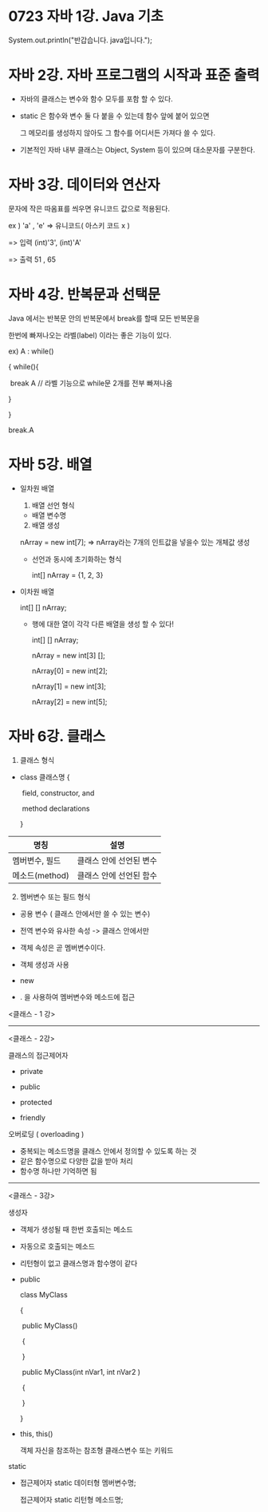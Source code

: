 # 0723 자바 1강. Java 기초

System.out.println("반갑습니다. java입니다.");



# 자바 2강. 자바 프로그램의 시작과 표준 출력

- 자바의 클래스는 변수와 함수 모두를 포함 할 수 있다.

- static 은 함수와 변수 둘 다 붙을 수 있는데 함수 앞에 붙어 있으면

  그 메모리를 생성하지 않아도 그 함수를 어디서든 가져다 쓸 수 있다.

- 기본적인 자바 내부 클래스는 Object, System 등이 있으며 대소문자를 구분한다.



# 자바 3강. 데이터와 연산자

문자에 작은 따옴표를 씌우면 유니코드 값으로 적용된다.

ex ) 'a' , 'e' => 유니코드( 아스키 코드 x )

=> 입력		(int)'3',  (int)'A'

=> 출력			51 ,  65



# 자바 4강. 반복문과 선택문

Java 에서는 반복문 안의 반복문에서 break를 할때 모든 반복문을

한번에 빠져나오는 라벨(label) 이라는 좋은 기능이 있다.

ex)	A : while()

{  while(){

​	break A // 라벨 기능으로 while문 2개를 전부 빠져나옴

}

}

 break.A 



# 자바 5강. 배열

- 일차원 배열

  1) 배열 선언 형식

  	- 배열 변수명

  2) 배열 생성

  nArray = new int[7]; => nArray라는 7개의 인트값을 넣을수 있는 개체값 생성

  - 선언과 동시에 초기화하는 형식

    int[] nArray = {1, 2, 3}

- 이차원 배열

  int[] [] nArray;

  - 행에 대한 열이 각각 다른 배열을 생성 할 수 있다!

    int[] [] nArray;

    nArray = new int[3] [];

    nArray[0] = new int[2];

    nArray[1] = new int[3];

    nArray[2] = new int[5];



# 자바 6강. 클래스

1) 클래스 형식

- class 클래스명 {

  ​    field, constructor, and

  ​	method declarations

  }

| 명칭           | 설명                    |
| -------------- | ----------------------- |
| 멤버변수, 필드 | 클래스 안에 선언된 변수 |
| 메소드(method) | 클래스 안에 선언된 함수 |

2) 멤버변수 또는 필드 형식

- 공용 변수 ( 클래스 안에서만 쓸 수 있는 변수)
- 전역 변수와 유사한 속성 -> 클래스 안에서만
- 객체 속성은 곧 멤버변수이다.



- 객체 생성과 사용
- new
- . 을 사용하여 멤버변수와 메소드에 접근

<클래스 - 1 강>

---

<클래스 - 2강>

클래스의 접근제어자

- private

- public

- protected

- friendly  



오버로딩 ( overloading )

- 중복되는 메소드명을 클래스 안에서 정의할 수 있도록 하는 것
- 같은 함수명으로 다양한 값을 받아 처리
- 함수명 하나만 기억하면 됨

---

<클래스 - 3강>

생성자

- 객체가 생성될 때 한번 호출되는 메소드

- 자동으로 호출되는 메소드

- 리턴형이 없고 클래스명과 함수명이 같다

- public

  class MyClass

  {

  ​	public MyClass()

  ​	{

  ​	}

  ​	public MyClass(int nVar1, int nVar2 )

  ​	{

  ​	}

  }

- this, this()

  객체 자신을 참조하는 참조형 클래스변수 또는 키워드

 

static

- 접근제어자 static 데이터형 멤버변수명;  

  접근제어자 static 리턴형 메소드명;


